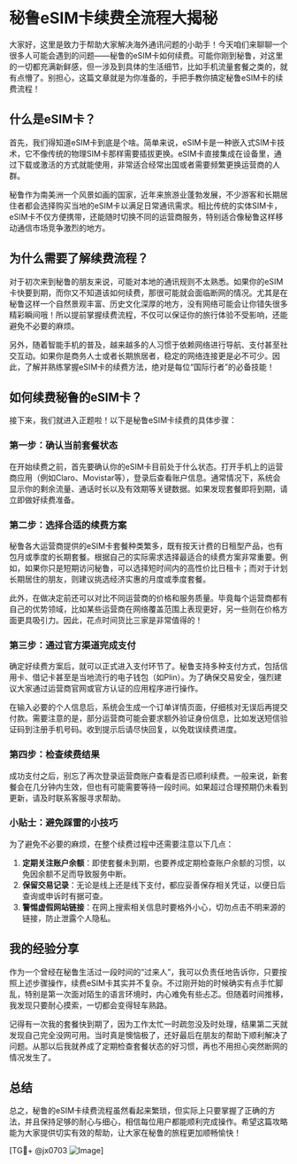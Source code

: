 # 秘鲁eSIM卡续费全流程大揭秘

大家好，这里是致力于帮助大家解决海外通讯问题的小助手！今天咱们来聊聊一个很多人可能会遇到的问题——秘鲁的eSIM卡如何续费。可能你刚到秘鲁，对这里的一切都充满新鲜感，但一涉及到具体的生活细节，比如手机流量套餐之类的，就有点懵了。别担心，这篇文章就是为你准备的，手把手教你搞定秘鲁eSIM卡的续费流程！

## 什么是eSIM卡？

首先，我们得知道eSIM卡到底是个啥。简单来说，eSIM卡是一种嵌入式SIM卡技术，它不像传统的物理SIM卡那样需要插拔更换。eSIM卡直接集成在设备里，通过下载或激活的方式就能使用，非常适合经常出国或者需要频繁更换运营商的人群。

秘鲁作为南美洲一个风景如画的国家，近年来旅游业蓬勃发展，不少游客和长期居住者都会选择购买当地的eSIM卡以满足日常通讯需求。相比传统的实体SIM卡，eSIM卡不仅方便携带，还能随时切换不同的运营商服务，特别适合像秘鲁这样移动通信市场竞争激烈的地方。

## 为什么需要了解续费流程？

对于初次来到秘鲁的朋友来说，可能对本地的通讯规则不太熟悉。如果你的eSIM卡快要到期，而你又不知道该如何续费，那很可能就会面临断网的情况。尤其是在秘鲁这样一个自然景观丰富、历史文化深厚的地方，没有网络可能会让你错失很多精彩瞬间哦！所以提前掌握续费流程，不仅可以保证你的旅行体验不受影响，还能避免不必要的麻烦。

另外，随着智能手机的普及，越来越多的人习惯于依赖网络进行导航、支付甚至社交互动。如果你是商务人士或者长期旅居者，稳定的网络连接更是必不可少。因此，了解并熟练掌握eSIM卡的续费方法，绝对是每位“国际行者”的必备技能！

## 如何续费秘鲁的eSIM卡？

接下来，我们就进入正题啦！以下是秘鲁eSIM卡续费的具体步骤：

### 第一步：确认当前套餐状态

在开始续费之前，首先要确认你的eSIM卡目前处于什么状态。打开手机上的运营商应用（例如Claro、Movistar等），登录后查看账户信息。通常情况下，系统会显示你的剩余流量、通话时长以及有效期等关键数据。如果发现套餐即将到期，请立即做好续费准备。

### 第二步：选择合适的续费方案

秘鲁各大运营商提供的eSIM卡套餐种类繁多，既有按天计费的日租型产品，也有包月或季度的长期套餐。根据自己的实际需求选择最适合的续费方案非常重要。例如，如果你只是短期访问秘鲁，可以选择短时间内的高性价比日租卡；而对于计划长期居住的朋友，则建议挑选经济实惠的月度或季度套餐。

此外，在做决定前还可以对比不同运营商的价格和服务质量。毕竟每个运营商都有自己的优势领域，比如某些运营商在网络覆盖范围上表现更好，另一些则在价格方面更具吸引力。因此，花点时间货比三家是非常值得的！

### 第三步：通过官方渠道完成支付

确定好续费方案后，就可以正式进入支付环节了。秘鲁支持多种支付方式，包括信用卡、借记卡甚至是当地流行的电子钱包（如Plin）。为了确保交易安全，强烈建议大家通过运营商官网或官方认证的应用程序进行操作。

在输入必要的个人信息后，系统会生成一个订单详情页面，仔细核对无误后再提交付款。需要注意的是，部分运营商可能会要求额外验证身份信息，比如发送短信验证码到注册手机号码。收到提示后请尽快回复，以免耽误续费进度。

### 第四步：检查续费结果

成功支付之后，别忘了再次登录运营商账户查看是否已顺利续费。一般来说，新套餐会在几分钟内生效，但也有可能需要等待一段时间。如果超过合理预期仍未看到更新，请及时联系客服寻求帮助。

### 小贴士：避免踩雷的小技巧

为了避免不必要的麻烦，在整个续费过程中还需要注意以下几点：
1. **定期关注账户余额**：即使套餐未到期，也要养成定期检查账户余额的习惯，以免因余额不足而导致服务中断。
2. **保留交易记录**：无论是线上还是线下支付，都应妥善保存相关凭证，以便日后查询或申诉时有据可查。
3. **警惕虚假网站链接**：在网上搜索相关信息时要格外小心，切勿点击不明来源的链接，防止泄露个人隐私。

## 我的经验分享

作为一个曾经在秘鲁生活过一段时间的“过来人”，我可以负责任地告诉你，只要按照上述步骤操作，续费eSIM卡其实并不复杂。不过刚开始的时候确实有点手忙脚乱，特别是第一次面对陌生的语言环境时，内心难免有些忐忑。但随着时间推移，我发现只要耐心摸索，一切都会变得轻车熟路。

记得有一次我的套餐快到期了，因为工作太忙一时疏忽没及时处理，结果第二天就发现自己完全没网可用。当时真是懊恼极了，还好最后在朋友的帮助下顺利解决了问题。从那以后我就养成了定期检查套餐状态的好习惯，再也不用担心突然断网的情况发生了。

## 总结

总之，秘鲁的eSIM卡续费流程虽然看起来繁琐，但实际上只要掌握了正确的方法，并且保持足够的耐心与细心，相信每位用户都能顺利完成操作。希望这篇攻略能为大家提供切实有效的帮助，让大家在秘鲁的旅程更加顺畅愉快！

[TG💪+ @jx0703 ![Image](https://github.com/user-attachments/assets/dbca1d08-cadb-493c-b0ec-ad6f7a83f270)]